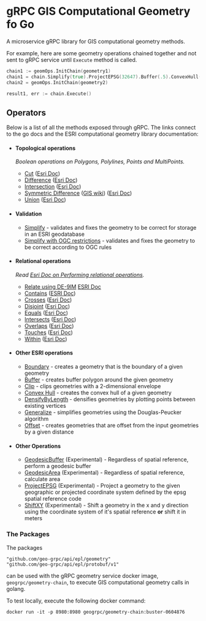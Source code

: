 # gRPC GIS Computational Geometry fo Go

A microservice gRPC library for GIS computational geometry methods.

For example, here are some geometry operations chained together and not sent to gRPC service until `Execute` method is called.
```go
chain1 := geomOps.InitChain(geometry1)
chain1 = chain.Simplify(true).ProjectEPSG(32647).Buffer(.5).ConvexHull().ProjectEPSG(4326)
chain2 = geomOps.InitChain(geometry2)

result1, err := chain.Execute()
```

## Operators

Below is a list of all the methods exposed through gRPC. The links connect to the go docs and the ESRI computational geometry library documentation:

* #### Topological operations
    _Boolean operations on Polygons, Polylines, Points and MultiPoints._
    * [Cut](https://pkg.go.dev/github.com/geo-grpc/api/golang/epl/geometry#Cut) ([Esri Doc](http://esri.github.io/geometry-api-java/doc/Cut.html))
    * [Difference](https://pkg.go.dev/github.com/geo-grpc/api/golang/epl/geometry#Difference) ([Esri Doc](http://esri.github.io/geometry-api-java/javadoc/com/esri/core/geometry/OperatorDifference.html))
    * [Intersection](https://pkg.go.dev/github.com/geo-grpc/api/golang/epl/geometry#Intersection) ([Esri Doc](http://esri.github.io/geometry-api-java/doc/Intersection.html))
    * [Symmetric Difference](https://pkg.go.dev/github.com/geo-grpc/api/golang/epl/geometry#SymmetricDifference) ([GIS wiki](http://wiki.gis.com/wiki/index.php/Symmetrical_difference)) ([Esri Doc](https://pro.arcgis.com/en/pro-app/latest/tool-reference/analysis/symmetrical-difference.htm))
    * [Union](https://pkg.go.dev/github.com/geo-grpc/api/golang/epl/geometry#Union) ([Esri Doc](http://esri.github.io/geometry-api-java/javadoc/com/esri/core/geometry/OperatorUnion.html))


* #### Validation
    * [Simplify](https://pkg.go.dev/github.com/geo-grpc/api/golang/epl/geometry#Simplify) - validates and fixes the geometry to be correct for storage in an ESRI geodatabase
    * [Simplify with OGC restrictions](https://pkg.go.dev/github.com/geo-grpc/api/golang/epl/geometry#SimplifyOGC) - validates and fixes the geometry to be correct according to OGC rules


* #### Relational operations
    _Read [Esri Doc on Performing relational operations](http://esri.github.io/geometry-api-java/doc/RelationalOperators.html)._
    * [Relate using DE-9IM](https://pkg.go.dev/github.com/geo-grpc/api/golang/epl/geometry#Relate) [ESRI Doc](http://esri.github.io/geometry-api-java/doc/Relate.html)
    * [Contains](https://pkg.go.dev/github.com/geo-grpc/api/golang/epl/geometry#Contains) ([ESRI Doc](http://esri.github.io/geometry-api-java/doc/Contains.html))
    * [Crosses](https://pkg.go.dev/github.com/geo-grpc/api/golang/epl/geometry#Crosses) ([Esri Doc](http://esri.github.io/geometry-api-java/doc/Crosses.html))
    * [Disjoint](https://pkg.go.dev/github.com/geo-grpc/api/golang/epl/geometry#Disjoint) ([Esri Doc](http://esri.github.io/geometry-api-java/doc/Disjoint.html))
    * [Equals](https://pkg.go.dev/github.com/geo-grpc/api/golang/epl/geometry#Equals) ([Esri Doc](http://esri.github.io/geometry-api-java/doc/Equals.html))
    * [Intersects](https://pkg.go.dev/github.com/geo-grpc/api/golang/epl/geometry#Intersects) ([Esri Doc](http://esri.github.io/geometry-api-java/doc/Intersects.html))
    * [Overlaps](https://pkg.go.dev/github.com/geo-grpc/api/golang/epl/geometry#Overlaps) ([Esri Doc](http://esri.github.io/geometry-api-java/doc/Overlaps.html))
    * [Touches](https://pkg.go.dev/github.com/geo-grpc/api/golang/epl/geometry#Touches) ([Esri Doc](http://esri.github.io/geometry-api-java/doc/Touches.html))
    * [Within](https://pkg.go.dev/github.com/geo-grpc/api/golang/epl/geometry#Within) ([Esri Doc](http://esri.github.io/geometry-api-java/doc/Within.html))

* #### Other ESRI operations
    * [Boundary](https://pkg.go.dev/github.com/geo-grpc/api/golang/epl/geometry#Boundary) - creates a geometry that is the boundary of a given geometry
    * [Buffer](https://pkg.go.dev/github.com/geo-grpc/api/golang/epl/geometry#Buffer) - creates buffer polygon around the given geometry
    * [Clip](https://pkg.go.dev/github.com/geo-grpc/api/golang/epl/geometry#Clip) - clips geometries with a 2-dimensional envelope
    * [Convex Hull](https://pkg.go.dev/github.com/geo-grpc/api/golang/epl/geometry#ConvexHull) - creates the convex hull of a given geometry
    * [DensifyByLength](https://pkg.go.dev/github.com/geo-grpc/api/golang/epl/geometry#DensifyByLength) - densifies geometries by plotting points between existing vertices
    * [Generalize](https://pkg.go.dev/github.com/geo-grpc/api/golang/epl/geometry#Generalize) - simplifies geometries using the Douglas-Peucker algorithm
    * [Offset](https://pkg.go.dev/github.com/geo-grpc/api/golang/epl/geometry#Offset) - creates geometries that are offset from the input geometries by a given distance 

* #### Other Operations
    * [GeodesicBuffer](https://pkg.go.dev/github.com/geo-grpc/api/golang/epl/geometry#GeodesicBuffer) (Experimental) - Regardless of spatial reference, perform a geodesic buffer
    * [GeodesicArea](https://pkg.go.dev/github.com/geo-grpc/api/golang/epl/geometry#GeodesicArea) (Experimental) - Regardless of spatial reference, calculate area
    * [ProjectEPSG](https://pkg.go.dev/github.com/geo-grpc/api/golang/epl/geometry#ProjectEPSG) (Experimental) - Project a geometry to the given geographic or projected coordinate system defined by the epsg spatial reference code
    * [ShiftXY](https://pkg.go.dev/github.com/geo-grpc/api/golang/epl/geometry#ShiftXY) (Experimental) - Shift a geometry in the x and y direction using the coordinate system of it's spatial reference __or__ shift it in meters


### The Packages

The packages
```
"github.com/geo-grpc/api/epl/geometry"
"github.com/geo-grpc/api/epl/protobuf/v1"
``` 
can be used with the gRPC geometry service docker image, `geogrpc/geometry-chain`, to execute GIS computational geometry calls in golang.

To test locally, execute the following docker command:
```shell script
docker run -it -p 8980:8980 geogrpc/geometry-chain:buster-0604876
```